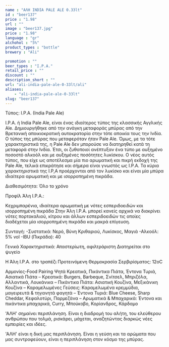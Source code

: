 ```yaml
---
name : "ΑΛΗ INDIA PALE ALE 0.33lt"
id : "beer137"
price : "1.98"
url : ""
image : "beer137.jpg"
price : "1.98"
language : "gr"
alchohol : "5%"
product_types : "bottle"
brewery : "Ali"

promotion : ""
beer_types : "I.P.A."
retail_price : ""
discount : ""
description_short : ""
url: "ali-india-pale-ale-0-33lt/ali"
aliases: 
    - "ali-india-pale-ale-0-33lt"
slug: "beer137"
---
```


Τύπος: I.P.A. (India Pale Ale)

I.P.A. ή India Pale Ale, είναι ένας ιδιαίτερος τύπος της κλασσικής Αγγλικής Ale.
Δημιουργήθηκε από την ανάγκη μεταφοράς μπύρας από την Βρετανική αποικιοκρατική αυτοκρατορία στην τότε αποικία τους την Ινδία. Ο τύπος της μπύρας που μεταφερόταν ήταν Pale Ale. Όμως, με τα τότε χαρακτηριστικά της, η Pale Ale δεν μπορούσε να διατηρηθεί κατά τη μεταφορά στην Ινδία. Έτσι, οι ζυθοποιοί ανέπτυξαν ένα τύπο με αυξημένο ποσοστό αλκοόλ και με αυξημένες ποσότητες λυκίσκου. Ο νέος αυτός τύπος, που είχε ως αποτέλεσμα μία πιο αρωματική και πικρή εκδοχή της Pale Ale, τελικά επικράτησε και σήμερα είναι γνωστός ως I.P.A.
Τα κύρια χαρακτηριστικά της I.P,A προέρχονται από τον λυκίσκο και είναι μία μπύρα ιδιαίτερα αρωματική και με ισορροπημένη πικράδα.

Διαθεσιμότητα: Όλο το χρόνο

Προφίλ Άλη I.P.A.:

Κεχριμπαρένια, ιδιαίτερα αρωματική με νότες εσπεριδοειδών και ισορροπημένη πικράδα
Στην Άλη I.P.A. μπορεί κανείς αρχικά να διακρίνει νότες πορτοκαλιού, κίτρου και άλλων εσπεριδοειδών τις οποίες διαδέχεται μία ισορροπημένη πικράδα και μακρά επίγευση.

Συνταγή:
-Συστατικά: Νερό, Βύνη Κριθαριού, Λυκίσκος, Μαγιά
-Αλκοόλ: 5% vol
-IBU (Πικράδα): 40

Γενικά Χαρακτηριστικά:
Απαστερίωτη, αφιλτράριστη
Διατηρείται στο ψυγείο

Η Άλη I.P.A. στο τραπέζι
Προτεινόμενη Θερμοκρασία Σερβιρίσματος: 12οC

Αρμονίες-Food Pairing
Ψητά Κρεατικά, Πικάντικα Πιάτα, Έντονα Τυριά, Ασιατικά Πιάτα
– Κρεατικά: Burgers, Barbeque, Σνίτσελ, Μπριζόλα, Αλλαντικά, Λουκάνικα
– Πικάντικα Πιάτα: Ασιατική Κουζίνα, Μεξικάνικη Κουζίνα
– Καραμελωμένες Γεύσεις: Καραμελωμένα κρεμμύδια, μαγειρευτά &amp; τηγανητά φαγητά
– Έντονα Τυριά: Blue Cheese, Sharp Cheddar, Κεφαλοτύρι, Παρμεζάνα
– Αρωματικά &amp; Μπαχαρικά: Έντονα και πικάντικα μπαχαρικά, Curry, Μπούκοβο, Κορίανδρος, Κάρδαμο

&#39;ΑΛΗ&#39; σημαίνει περιπλάνηση.
Είναι η διαδρομή του αλήτη, του ελεύθερου ανθρώπου που τολμά, ρισκάρει, μάχεται, αναζητώντας διαρκώς νέες εμπειρίες και ιδέες.

&#39;ΑΛΗ&#39; είναι η δική μας περιπλάνηση.
Είναι η γεύση και τα αρώματα που μας συντροφεύουν, είναι η περιπλάνηση στον κόσμο της μπύρας.